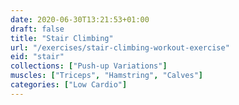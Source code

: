 ```yaml
---
date: 2020-06-30T13:21:53+01:00
draft: false
title: "Stair Climbing"
url: "/exercises/stair-climbing-workout-exercise"
eid: "stair"
collections: ["Push-up Variations"]
muscles: ["Triceps", "Hamstring", "Calves"]
categories: ["Low Cardio"]
---
```

